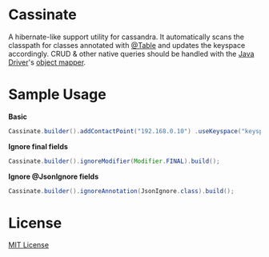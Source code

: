 # Cassinate
A hibernate-like support utility for cassandra. It automatically scans the classpath for classes annotated with [@Table](http://docs.datastax.com/en/drivers/java/2.1/com/datastax/driver/mapping/annotations/Table.html) and updates the keyspace accordingly. CRUD & other native queries should be handled with the [Java Driver](https://github.com/datastax/java-driver)'s [object mapper](https://github.com/datastax/java-driver/tree/3.x/manual/object_mapper).


# Sample Usage
__Basic__
```java
Cassinate.builder().addContactPoint("192.168.0.10") .useKeyspace("keyspaceName").build();
```
__Ignore final fields__
```java
Cassinate.builder().ignoreModifier(Modifier.FINAL).build();
```
__Ignore @JsonIgnore fields__
```java
Cassinate.builder().ignoreAnnotation(JsonIgnore.class).build();
```


# License
[MIT License](https://github.com/tolusalako/Cassinate/blob/master/LICENSE)
